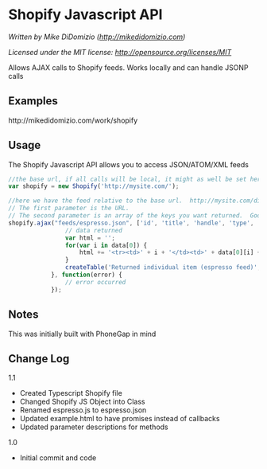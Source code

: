 <h1>Shopify Javascript API</h1>

*Written by Mike DiDomizio (http://mikedidomizio.com)*

*Licensed under the MIT license: http://opensource.org/licenses/MIT*

Allows AJAX calls to Shopify feeds.  Works locally and can handle JSONP calls

<h2>Examples</h2>
http://mikedidomizio.com/work/shopify

<h2>Usage</h2>

The Shopify Javascript API allows you to access JSON/ATOM/XML feeds

```javascript
//the base url, if all calls will be local, it might as well be set here
var shopify = new Shopify('http://mysite.com/');

//here we have the feed relative to the base url.  http://mysite.com/dir/myFeed.atom will be called in this example
// The first parameter is the URL.  
// The second parameter is an array of the keys you want returned.  Good if you want to reduce the size of an object
shopify.ajax("feeds/espresso.json", ['id', 'title', 'handle', 'type', 'tags']).then(function(data) {
                // data returned
                var html = '';
                for(var i in data[0]) {
                    html += '<tr><td>' + i + '</td><td>' + data[0][i] + '</td></tr>';
                }
                createTable('Returned individual item (espresso feed)', html);
            }, function(error) {
                // error occurred
            });

```

<h2>Notes</h2>

This was initially built with PhoneGap in mind

<h2>Change Log</h2>

1.1

- Created Typescript Shopify file
- Changed Shopify JS Object into Class
- Renamed espresso.js to espresso.json
- Updated example.html to have promises instead of callbacks
- Updated parameter descriptions for methods

1.0

- Initial commit and code
